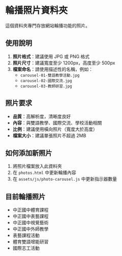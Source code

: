 # 輪播照片資料夾

這個資料夾專門存放網站輪播功能的照片。

## 使用說明

1. **照片格式**：建議使用 JPG 或 PNG 格式
2. **照片尺寸**：建議寬度至少 1200px，高度至少 500px
3. **檔案命名**：請使用描述性的名稱，例如：
   - `carousel-01-雙語教學活動.jpg`
   - `carousel-02-國際交流.jpg`
   - `carousel-03-教師研習.jpg`

## 照片要求

- **品質**：高解析度，清晰度良好
- **內容**：與雙語教學、國際交流、學校活動相關
- **比例**：建議使用橫向照片（寬度大於高度）
- **檔案大小**：建議單張照片不超過 2MB

## 如何添加新照片

1. 將照片檔案放入此資料夾
2. 在 `photos.html` 中更新輪播內容
3. 在 `assets/js/photo-carousel.js` 中更新指示器數量

## 目前輪播照片

- 中正國中體育課程
- 中正國中表藝課程
- 中正國中視覺藝術
- 中正國中外師教學
- 表藝課程活動
- 體育雙語增能研習
- 國際志工活動 